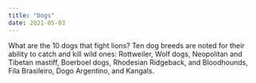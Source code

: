 ```yaml
---
title: "Dogs"
date: 2021-05-03
---
```

What are the 10 dogs that fight lions? Ten dog breeds are noted for their ability to catch and kill wild ones: Rottweiler, Wolf dogs, Neopolitan and Tibetan mastiff, Boerboel dogs, Rhodesian Ridgeback, and Bloodhounds, Fila Brasileiro, Dogo Argentino, and Kangals.
